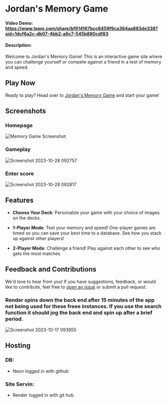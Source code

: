 # Jordan's Memory Game
#### Video Demo:  <url>https://www.loom.com/share/bf914167bcc6459f9ca364aa883de338?sid=1dcf6a2c-db07-4bb2-a9c7-545b880cdf83
#### Description:

Welcome to Jordan's Memory Game! This is an interactive game site where you can challenge yourself or compete against a friend in a test of memory and speed.

## Play Now

Ready to play? Head over to [Jordan's Memory Game](https://jordans-memory-game.onrender.com) and start your game!

## Screenshots

### Homepage
![Memory Game Screenshot](https://github.com/jduffey1990/memory-game/assets/122471477/b9466d49-1183-4f58-8c8e-b8337d27fbc3)
### Gameplay
![Screenshot 2023-10-28 092757](https://github.com/jduffey1990/memory-game/assets/122471477/94bd9a09-1b94-4fa6-b354-6f3a19492396)
### Enter score
![Screenshot 2023-10-28 092817](https://github.com/jduffey1990/memory-game/assets/122471477/62d555d4-9a30-4efa-9f39-5b1470cee37f)



## Features

- **Choose Your Deck**: Personalize your game with your choice of images on the decks.
  
- **1-Player Mode**: Test your memory and speed! One-player games are timed so you can save your best time to a database. See how you stack up against other players!
  
- **2-Player Mode**: Challenge a friend! Play against each other to see who gets the most matches.

## Feedback and Contributions

We'd love to hear from you! If you have suggestions, feedback, or would like to contribute, feel free to [open an issue](https://github.com/jduffey1990/memory-game/issues) or submit a pull request.


### Render spins down the back end after 15 minutes of the app not being used for these freee instances.  If you use the search function it should jog the back end and spin up after a brief period.
![Screenshot 2023-10-17 093955](https://github.com/jduffey1990/restaurant-reservation/assets/122471477/bd80f67b-34d1-49a6-8ea8-8a6b3e300557)


## **Hosting**
### **DB:**
- Neon logged in with github
### **Site Servin:**
- Render logged in with git hub